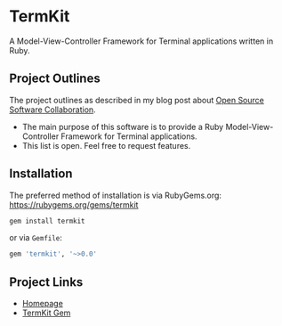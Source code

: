 # TermKit

A Model-View-Controller Framework for Terminal applications written in Ruby.

## Project Outlines

The project outlines as described in my blog post about [Open Source Software Collaboration](https://blog.fox21.at/2019/02/21/open-source-software-collaboration.html).

- The main purpose of this software is to provide a Ruby Model-View-Controller Framework for Terminal applications.
- This list is open. Feel free to request features.

## Installation

The preferred method of installation is via RubyGems.org:  
<https://rubygems.org/gems/termkit>

```bash
gem install termkit
```

or via `Gemfile`:

```ruby
gem 'termkit', '~>0.0'
```

## Project Links

- [Homepage](https://termkit.fox21.at/)
- [TermKit Gem](https://rubygems.org/gems/termkit)
